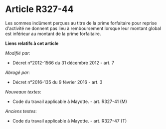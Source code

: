 # Article R327-44

Les sommes indûment perçues au titre de la prime forfaitaire pour reprise d'activité ne donnent pas lieu à remboursement
lorsque leur montant global est inférieur au montant de la prime forfaitaire.

**Liens relatifs à cet article**

_Modifié par_:

  - Décret n°2012-1566 du 31 décembre 2012 - art. 7

_Abrogé par_:

  - Décret n°2016-135 du 9 février 2016 - art. 3

_Nouveaux textes_:

  - Code du travail applicable à Mayotte. - art. R327-41 (M)

_Anciens textes_:

  - Code du travail applicable à Mayotte. - art. R327-47 (T)

